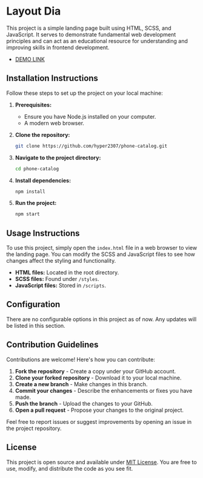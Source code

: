 # Layout Dia
This project is a simple landing page built using HTML, SCSS, and JavaScript. It serves to demonstrate fundamental web development principles and can act as an educational resource for understanding and improving skills in frontend development.

- [DEMO LINK](https://hyper2307.github.io/landing-page/)


## Installation Instructions
Follow these steps to set up the project on your local machine:

1. **Prerequisites:**
   - Ensure you have Node.js installed on your computer.
   - A modern web browser.

2. **Clone the repository:**
   ```bash
   git clone https://github.com/hyper2307/phone-catalog.git
   ```

3. **Navigate to the project directory:**
   ```bash
   cd phone-catalog
   ```

4. **Install dependencies:**
   ```bash
   npm install
   ```

5. **Run the project:**
   ```bash
   npm start
   ```

## Usage Instructions
To use this project, simply open the `index.html` file in a web browser to view the landing page. You can modify the SCSS and JavaScript files to see how changes affect the styling and functionality.

- **HTML files:** Located in the root directory.
- **SCSS files:** Found under `/styles`.
- **JavaScript files:** Stored in `/scripts`.

## Configuration
There are no configurable options in this project as of now. Any updates will be listed in this section.

## Contribution Guidelines
Contributions are welcome! Here's how you can contribute:

1. **Fork the repository** - Create a copy under your GitHub account.
2. **Clone your forked repository** - Download it to your local machine.
3. **Create a new branch** - Make changes in this branch.
4. **Commit your changes** - Describe the enhancements or fixes you have made.
5. **Push the branch** - Upload the changes to your GitHub.
6. **Open a pull request** - Propose your changes to the original project.

Feel free to report issues or suggest improvements by opening an issue in the project repository.

## License
This project is open source and available under [MIT License](https://opensource.org/licenses/MIT). You are free to use, modify, and distribute the code as you see fit.


